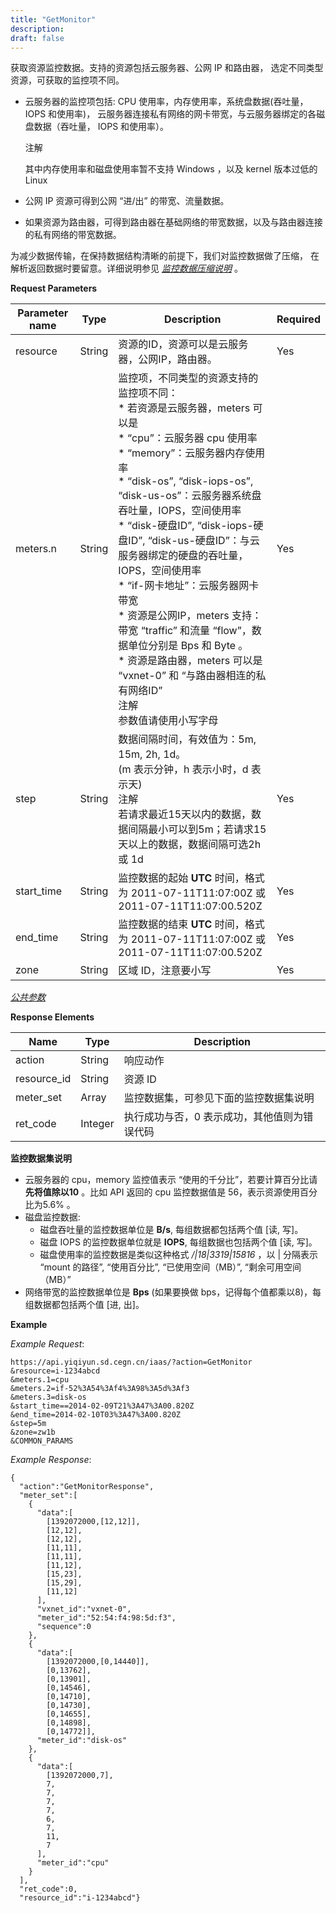 ```yaml
---
title: "GetMonitor"
description: 
draft: false
---
```




获取资源监控数据。支持的资源包括云服务器、公网 IP 和路由器， 选定不同类型资源，可获取的监控项不同。

*   云服务器的监控项包括: CPU 使用率，内存使用率，系统盘数据(吞吐量， IOPS 和使用率)， 云服务器连接私有网络的网卡带宽，与云服务器绑定的各磁盘数据（吞吐量， IOPS 和使用率）。

    注解

    其中内存使用率和磁盘使用率暂不支持 Windows ，以及 kernel 版本过低的 Linux

*   公网 IP 资源可得到公网 “进/出” 的带宽、流量数据。

*   如果资源为路由器，可得到路由器在基础网络的带宽数据，以及与路由器连接的私有网络的带宽数据。

为减少数据传输，在保持数据结构清晰的前提下，我们对监控数据做了压缩， 在解析返回数据时要留意。详细说明参见 [_监控数据压缩说明_](../compress/) 。

**Request Parameters**

| Parameter name | Type | Description | Required |
| --- | --- | --- | --- |
| resource | String | 资源的ID，资源可以是云服务器，公网IP，路由器。 | Yes |
| meters.n | String | 监控项，不同类型的资源支持的监控项不同：<br/>*   若资源是云服务器，meters 可以是<br/>    *   “cpu”：云服务器 cpu 使用率<br/>    *   “memory”：云服务器内存使用率<br/>    *   “disk-os”, “disk-iops-os”, “disk-us-os”：云服务器系统盘吞吐量，IOPS，空间使用率<br/>    *   “disk-硬盘ID”, “disk-iops-硬盘ID”, “disk-us-硬盘ID”：与云服务器绑定的硬盘的吞吐量，IOPS，空间使用率<br/>    *   “if-网卡地址”：云服务器网卡带宽<br/>*   资源是公网IP，meters 支持：带宽 “traffic” 和流量 “flow”，数据单位分别是 Bps 和 Byte 。<br/>*   资源是路由器，meters 可以是 “vxnet-0” 和 “与路由器相连的私有网络ID”<br/>注解<br/>参数值请使用小写字母 | Yes |
| step | String | 数据间隔时间，有效值为：5m, 15m, 2h, 1d。<br/>(m 表示分钟，h 表示小时，d 表示天)<br/>注解<br/>若请求最近15天以内的数据，数据间隔最小可以到5m；若请求15天以上的数据，数据间隔可选2h 或 1d | Yes |
| start_time | String | 监控数据的起始 **UTC** 时间，格式为 2011-07-11T11:07:00Z 或 2011-07-11T11:07:00.520Z | Yes |
| end_time | String | 监控数据的结束 **UTC** 时间，格式为 2011-07-11T11:07:00Z 或 2011-07-11T11:07:00.520Z | Yes |
| zone | String | 区域 ID，注意要小写 | Yes |

[_公共参数_](../../../parameters/)

**Response Elements**

| Name | Type | Description |
| --- | --- | --- |
| action | String | 响应动作 |
| resource_id | String | 资源 ID |
| meter_set | Array | 监控数据集，可参见下面的监控数据集说明 |
| ret_code | Integer | 执行成功与否，0 表示成功，其他值则为错误代码 |

**监控数据集说明**

*   云服务器的 cpu，memory 监控值表示 “使用的千分比”，若要计算百分比请 **先将值除以10** 。比如 API 返回的 cpu 监控数据值是 56，表示资源使用百分比为5.6% 。
*   磁盘监控数据:
    *   磁盘吞吐量的监控数据单位是 **B/s**, 每组数据都包括两个值 [读, 写]。
    *   磁盘 IOPS 的监控数据单位就是 **IOPS**, 每组数据也包括两个值 [读, 写]。
    *   磁盘使用率的监控数据是类似这种格式 _/\|18\|3319\|15816_ ，以 \| 分隔表示 “mount 的路径”, “使用百分比”, “已使用空间（MB）”, “剩余可用空间（MB）”
*   网络带宽的监控数据单位是 **Bps** (如果要换做 bps，记得每个值都乘以8)，每组数据都包括两个值 [进, 出]。

**Example**

_Example Request_:

```
https://api.yiqiyun.sd.cegn.cn/iaas/?action=GetMonitor
&resource=i-1234abcd
&meters.1=cpu
&meters.2=if-52%3A54%3Af4%3A98%3A5d%3Af3
&meters.3=disk-os
&start_time==2014-02-09T21%3A47%3A00.820Z
&end_time=2014-02-10T03%3A47%3A00.820Z
&step=5m
&zone=zw1b
&COMMON_PARAMS
```

_Example Response_:

```
{
  "action":"GetMonitorResponse",
  "meter_set":[
    {
      "data":[
        [1392072000,[12,12]],
        [12,12],
        [12,12],
        [11,11],
        [11,11],
        [11,12],
        [15,23],
        [15,29],
        [11,12]
      ],
      "vxnet_id":"vxnet-0",
      "meter_id":"52:54:f4:98:5d:f3",
      "sequence":0
    },
    {
      "data":[
        [1392072000,[0,14440]],
        [0,13762],
        [0,13901],
        [0,14546],
        [0,14710],
        [0,14730],
        [0,14655],
        [0,14898],
        [0,14772]],
      "meter_id":"disk-os"
    },
    {
      "data":[
        [1392072000,7],
        7,
        7,
        7,
        7,
        6,
        7,
        11,
        7
      ],
      "meter_id":"cpu"
    }
  ],
  "ret_code":0,
  "resource_id":"i-1234abcd"}
```
